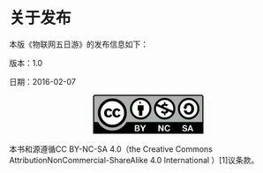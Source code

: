 # 关于发布
本版《物联网五日游》的发布信息如下：

版本：1.0

日期：2016-02-07

 <center>
 <img src="images/iot_in_five_days/i/license.jpg"  align=center/>
 </center>

 
本书和源遵循CC BY-NC-SA 4.0（the Creative Commons AttributionNonCommercial-ShareAlike 4.0 International ）[1]议条款。